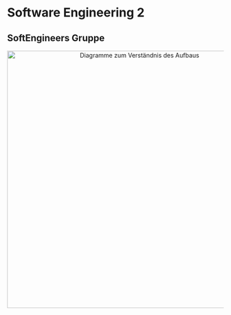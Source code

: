 # Software Engineering 2
## SoftEngineers Gruppe

<p align="center">
<img src=https://i.ibb.co/0cp3QD3/Smart-Picture.png
     alt="Diagramme zum Verständnis des Aufbaus" width="600">
</p>
